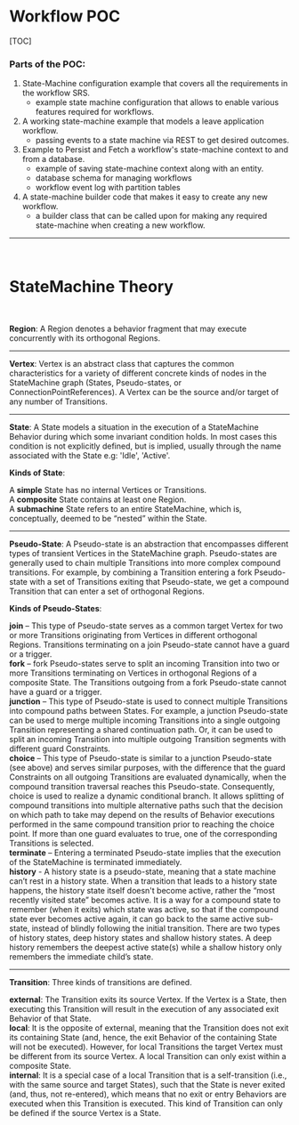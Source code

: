# Workflow POC

[TOC]

### Parts of the POC:

1. State-Machine configuration example that covers all the requirements in the workflow SRS.
    - example state machine configuration that allows to enable various features required for workflows.
2. A working state-machine example that models a leave application workflow.
   - passing events to a state machine via REST to get desired outcomes. 
3. Example to Persist and Fetch a workflow's state-machine context to and from a database.
   - example of saving state-machine context along with an entity.
   - database schema for managing workflows
   - workflow event log with partition tables
4. A state-machine builder code that makes it easy to create any new workflow.
   - a builder class that can be called upon for making any required state-machine when creating a new workflow.


---

<br>

# StateMachine Theory

<br>

**Region**: A Region denotes a behavior fragment that may execute concurrently with its orthogonal Regions.

---

**Vertex**: Vertex is an abstract class that captures the common characteristics for a variety of different concrete kinds of nodes in the StateMachine graph
(States, Pseudo-states, or ConnectionPointReferences). A Vertex can be the source and/or target of any number of Transitions.

---

**State**: A State models a situation in the execution of a StateMachine Behavior during which some invariant condition holds. In most cases this condition is
not explicitly defined, but is implied, usually through the name associated with the State e.g: 'Idle', 'Active'.

**Kinds of State**:

A **simple** State has no internal Vertices or Transitions. <br>
A **composite** State contains at least one Region. <br>
A **submachine** State refers to an entire StateMachine, which is, conceptually, deemed to be “nested” within the State.

---

**Pseudo-State**: A Pseudo-state is an abstraction that encompasses different types of transient Vertices in the StateMachine graph. Pseudo-states are
generally used to chain multiple Transitions into more complex compound transitions. For example, by combining a Transition entering a fork Pseudo-state with a
set of Transitions exiting that Pseudo-state, we get a compound Transition that can enter a set of orthogonal Regions.

**Kinds of Pseudo-States**:

**join** – This type of Pseudo-state serves as a common target Vertex for two or more Transitions originating from Vertices in different orthogonal Regions.
Transitions terminating on a join Pseudo-state cannot have a guard or a trigger. <br>
**fork** – fork Pseudo-states serve to split an incoming Transition into two or more Transitions terminating on Vertices in orthogonal Regions of a composite
State. The Transitions outgoing from a fork Pseudo-state cannot have a guard or a trigger. <br>
**junction** – This type of Pseudo-state is used to connect multiple Transitions into compound paths between States. For example, a junction Pseudo-state can be
used to merge multiple incoming Transitions into a single outgoing Transition representing a shared continuation path. Or, it can be used to split an
incoming Transition into multiple outgoing Transition segments with different guard Constraints. <br>
**choice** – This type of Pseudo-state is similar to a junction Pseudo-state (see above) and serves similar purposes, with the difference that the guard
Constraints on all outgoing Transitions are evaluated dynamically, when the compound transition traversal reaches this Pseudo-state. Consequently, choice is
used to realize a dynamic conditional branch. It allows splitting of compound transitions into multiple alternative paths such that the decision on which
path to take may depend on the results of Behavior executions performed in the same compound transition prior to reaching the choice point. If more than one
guard evaluates to true, one of the corresponding Transitions is selected. <br>
**terminate** – Entering a terminated Pseudo-state implies that the execution of the StateMachine is terminated immediately. <br>
**history** - A history state is a pseudo-state, meaning that a state machine can’t rest in a history state. When a transition that leads to a history state 
happens, the history state itself doesn't become active, rather the “most recently visited state” becomes active. It is a way for a compound state to 
remember (when it exits) which state was active, so that if the compound state ever becomes active again, it can go back to the same active sub-state, 
instead of blindly following the initial transition. There are two types of history states, deep history states and shallow history states. A deep history remembers the deepest active state(s) while a shallow history only remembers the immediate child’s state.

---

**Transition**:
Three kinds of transitions are defined.

**external**: The Transition exits its source Vertex. If the Vertex is a State, then executing this Transition will result in the execution of any
associated exit Behavior of that State. <br>
**local**: It is the opposite of external, meaning that the Transition does not exit its containing State (and, hence, the exit Behavior of the containing
State will not be executed). However, for local Transitions the target Vertex must be different from its source Vertex. A local Transition can only exist
within a composite State. <br>
**internal**: It is a special case of a local Transition that is a self-transition (i.e., with the same source and target States), such that the State is never
exited (and, thus, not re-entered), which means that no exit or entry Behaviors are executed when this Transition is executed. This kind of Transition can
only be defined if the source Vertex is a State. <br>